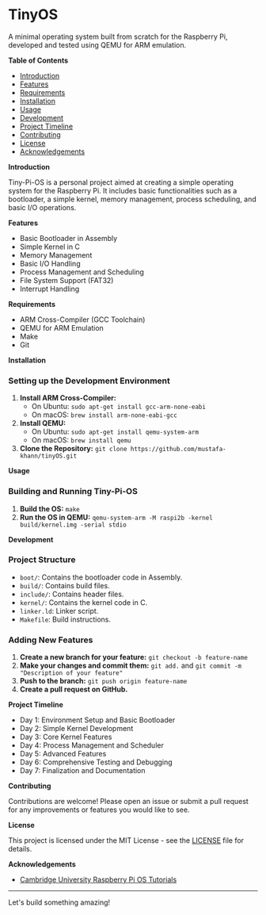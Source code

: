 # TinyOS

A minimal operating system built from scratch for the Raspberry Pi, developed and tested using QEMU for ARM emulation.

**Table of Contents**

* [Introduction](#introduction)
* [Features](#features)
* [Requirements](#requirements)
* [Installation](#installation)
* [Usage](#usage)
* [Development](#development)
* [Project Timeline](#project-timeline)
* [Contributing](#contributing)
* [License](#license)
* [Acknowledgements](#acknowledgements)

**Introduction**

Tiny-Pi-OS is a personal project aimed at creating a simple operating system for the Raspberry Pi. It includes basic functionalities such as a bootloader, a simple kernel, memory management, process scheduling, and basic I/O operations.

**Features**

* Basic Bootloader in Assembly
* Simple Kernel in C
* Memory Management
* Basic I/O Handling
* Process Management and Scheduling
* File System Support (FAT32)
* Interrupt Handling

**Requirements**

* ARM Cross-Compiler (GCC Toolchain)
* QEMU for ARM Emulation
* Make
* Git

**Installation**

### Setting up the Development Environment

1. **Install ARM Cross-Compiler:**
    * On Ubuntu: `sudo apt-get install gcc-arm-none-eabi`
    * On macOS: `brew install arm-none-eabi-gcc`
2. **Install QEMU:**
    * On Ubuntu: `sudo apt-get install qemu-system-arm`
    * On macOS: `brew install qemu`
3. **Clone the Repository:** `git clone https://github.com/mustafa-khann/tinyOS.git`

**Usage**

### Building and Running Tiny-Pi-OS

1. **Build the OS:** `make`
2. **Run the OS in QEMU:** `qemu-system-arm -M raspi2b -kernel build/kernel.img -serial stdio`

**Development**

### Project Structure

* `boot/`: Contains the bootloader code in Assembly.
* `build/`: Contains build files.
* `include/`: Contains header files.
* `kernel/`: Contains the kernel code in C.
* `linker.ld`: Linker script.
* `Makefile`: Build instructions.

### Adding New Features

1. **Create a new branch for your feature:** `git checkout -b feature-name`
2. **Make your changes and commit them:** `git add.` and `git commit -m "Description of your feature"`
3. **Push to the branch:** `git push origin feature-name`
4. **Create a pull request on GitHub.**

**Project Timeline**

* Day 1: Environment Setup and Basic Bootloader
* Day 2: Simple Kernel Development
* Day 3: Core Kernel Features
* Day 4: Process Management and Scheduler
* Day 5: Advanced Features
* Day 6: Comprehensive Testing and Debugging
* Day 7: Finalization and Documentation

**Contributing**

Contributions are welcome! Please open an issue or submit a pull request for any improvements or features you would like to see.

**License**

This project is licensed under the MIT License - see the [LICENSE](LICENSE) file for details.

**Acknowledgements**

* [Cambridge University Raspberry Pi OS Tutorials](https://www.cl.cam.ac.uk/projects/raspberrypi/tutorials/os/)

---

Let's build something amazing!
